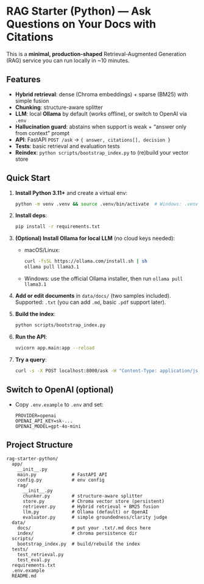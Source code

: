# RAG Starter (Python) — Ask Questions on Your Docs with Citations

This is a **minimal, production-shaped** Retrieval-Augmented Generation (RAG) service you can run locally in ~10 minutes.

## Features
- **Hybrid retrieval**: dense (Chroma embeddings) + sparse (BM25) with simple fusion
- **Chunking**: structure-aware splitter
- **LLM**: local **Ollama** by default (works offline), or switch to OpenAI via `.env`
- **Hallucination guard**: abstains when support is weak + “answer only from context” prompt
- **API**: FastAPI `POST /ask` → `{ answer, citations[], decision }`
- **Tests**: basic retrieval and evaluation tests
- **Reindex**: `python scripts/bootstrap_index.py` to (re)build your vector store

## Quick Start
1. **Install Python 3.11+** and create a virtual env:
   ```bash
   python -m venv .venv && source .venv/bin/activate  # Windows: .venv\Scripts\activate
   ```

2. **Install deps**:
   ```bash
   pip install -r requirements.txt
   ```

3. **(Optional) Install Ollama for local LLM** (no cloud keys needed):
   - macOS/Linux:
     ```bash
     curl -fsSL https://ollama.com/install.sh | sh
     ollama pull llama3.1
     ```
   - Windows: use the official Ollama installer, then run `ollama pull llama3.1`

4. **Add or edit documents** in `data/docs/` (two samples included). Supported: `.txt` (you can add `.md`, basic `.pdf` support later).

5. **Build the index**:
   ```bash
   python scripts/bootstrap_index.py
   ```

6. **Run the API**:
   ```bash
   uvicorn app.main:app --reload
   ```

7. **Try a query**:
   ```bash
   curl -s -X POST localhost:8000/ask -H "Content-Type: application/json" -d '{"question": "What is the renewal grace period?"}' | jq
   ```

## Switch to OpenAI (optional)
- Copy `.env.example` to `.env` and set:
  ```
  PROVIDER=openai
  OPENAI_API_KEY=sk-...
  OPENAI_MODEL=gpt-4o-mini
  ```

## Project Structure
```
rag-starter-python/
  app/
    __init__.py
    main.py             # FastAPI API
    config.py           # env config
    rag/
      __init__.py
      chunker.py        # structure-aware splitter
      store.py          # Chroma vector store (persistent)
      retriever.py      # Hybrid retrieval + BM25 fusion
      llm.py            # Ollama (default) or OpenAI
      evaluator.py      # simple groundedness/clarity judge
  data/
    docs/               # put your .txt/.md docs here
    index/              # chroma persistence dir
  scripts/
    bootstrap_index.py  # build/rebuild the index
  tests/
    test_retrieval.py
    test_eval.py
  requirements.txt
  .env.example
  README.md
```

